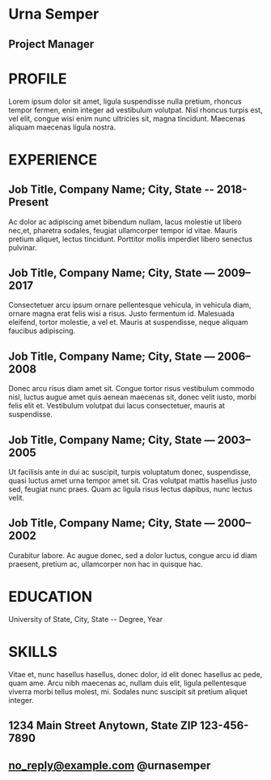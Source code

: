 # Urna Semper
## Project Manager
# PROFILE
Lorem ipsum dolor sit amet, ligula suspendisse nulla pretium, rhoncus tempor fermen, enim integer ad vestibulum volutpat. Nisl rhoncus turpis est, vel elit, congue wisi enim nunc ultricies sit, magna tincidunt. Maecenas aliquam maecenas ligula nostra.
# EXPERIENCE
## Job Title, Company Name; City, State -- 2018-Present
Ac dolor ac adipiscing amet bibendum nullam, lacus molestie ut libero nec,et, pharetra sodales, feugiat ullamcorper tempor id vitae. Mauris pretium aliquet, lectus tincidunt. Porttitor mollis imperdiet libero senectus pulvinar.
## Job Title, Company Name; City, State — 2009–2017
Consectetuer arcu ipsum ornare pellentesque vehicula, in vehicula diam, ornare magna erat felis wisi a risus. Justo fermentum id. Malesuada eleifend, tortor molestie, a vel et. Mauris at suspendisse, neque aliquam faucibus adipiscing.
## Job Title, Company Name; City, State — 2006–2008
Donec arcu risus diam amet sit. Congue tortor risus vestibulum commodo nisl, luctus augue amet quis aenean maecenas sit, donec velit iusto, morbi felis elit et. Vestibulum volutpat dui lacus consectetuer, mauris at suspendisse.
## Job Title, Company Name; City, State — 2003–2005
Ut facilisis ante in dui ac suscipit, turpis voluptatum donec, suspendisse, quasi luctus amet urna tempor amet sit. Cras volutpat mattis hasellus justo sed, feugiat nunc praes. Quam ac ligula risus lectus dapibus, nunc lectus velit.
## Job Title, Company Name; City, State — 2000–2002
Curabitur labore. Ac augue donec, sed a dolor luctus, congue arcu id diam praesent, pretium ac, ullamcorper non hac in quisque hac.
# EDUCATION
University of State, City, State -- Degree, Year
# SKILLS
Vitae et, nunc hasellus hasellus, donec dolor, id elit donec hasellus ac pede, quam ame. Arcu nibh maecenas ac, nullam duis elit, ligula pellentesque viverra morbi tellus molest, mi. Sodales nunc suscipit sit pretium aliquet integer.
## 1234 Main Street Anytown, State ZIP 123-456-7890
## no_reply@example.com @urnasemper